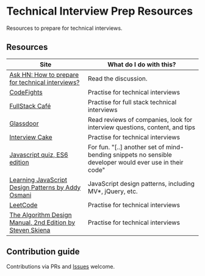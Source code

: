 # Technical Interview Prep Resources

Resources to prepare for technical interviews. 

## Resources

| Site | What do I do with this? | 
| ------------- |-------------| 
| [Ask HN: How to prepare for technical interviews?](https://news.ycombinator.com/item?id=9170179) | Read the discussion. | 
| [CodeFights](https://codefights.com/) | Practise for technical interviews |
| [FullStack Café](https://www.fullstack.cafe/) | Practise for full stack technical interviews |
| [Glassdoor](https://www.glassdoor.com/) | Read reviews of companies, look for interview questions, content, and tips | 
| [Interview Cake](https://www.interviewcake.com/) | Practise for technical interviews | 
| [Javascript quiz, ES6 edition](http://perfectionkills.com/javascript-quiz-es6/) | For fun. "[..] another set of mind-bending snippets no sensible developer would ever use in their code" |
| [Learning JavaScript Design Patterns by Addy Osmani](https://addyosmani.com/resources/essentialjsdesignpatterns/book/) | JavaScript design patterns, including MV*, jQuery, etc. | 
| [LeetCode](https://leetcode.com/) | Practise for technical interviews | 
| [The Algorithm Design Manual, 2nd Edition by Steven Skiena](http://www.algorist.com/) | Practise for technical interviews |

## Contribution guide

Contributions via PRs and [Issues](https://github.com/zky829/tech-interview-prep/issues) welcome. 

